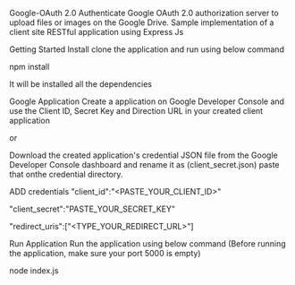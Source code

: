 Google-OAuth 2.0
Authenticate Google OAuth 2.0 authorization server to upload files or images on the Google Drive. Sample implementation of a client site RESTful application using Express Js

Getting Started
Install
clone the application and run using below command

npm install

It will be installed all the dependencies

Google Application
Create a application on Google Developer Console and use the Client ID, Secret Key and Direction URL in your created client application

or

Download the created application's credential JSON file from the Google Developer Console dashboard and rename it as (client_secret.json) paste that onthe credential directory.

ADD credentials
"client_id":"<PASTE_YOUR_CLIENT_ID>"

"client_secret":"PASTE_YOUR_SECRET_KEY"

"redirect_uris":["<TYPE_YOUR_REDIRECT_URL>"]

Run Application
Run the application using below command (Before running the application, make sure your port 5000 is empty)

node index.js
